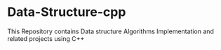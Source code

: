 # Data-Structure-cpp
This Repository contains Data structure Algorithms Implementation and related projects using C++

